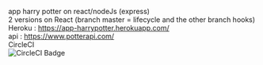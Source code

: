 app harry potter on react/nodeJs (express)<br>
2 versions on React (branch master = lifecycle and the other branch hooks)
Heroku : https://app-harrypotter.herokuapp.com/
<br>
api : https://www.potterapi.com/
<br>
CircleCI<br>
![CircleCI Badge](https://circleci.com/gh/julieLyM/app-harrypotter.svg?style=svg)
